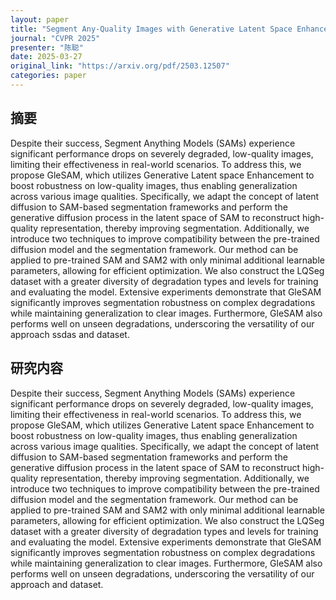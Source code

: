 ```yaml
---
layout: paper
title: "Segment Any-Quality Images with Generative Latent Space Enhancement"
journal: "CVPR 2025"
presenter: "陈聪"
date: 2025-03-27
original_link: "https://arxiv.org/pdf/2503.12507"
categories: paper
---
```


## 摘要

Despite their success, Segment Anything Models (SAMs)
experience significant performance drops on severely degraded, low-quality images, limiting their effectiveness in
real-world scenarios. To address this, we propose GleSAM, which utilizes Generative Latent space Enhancement
to boost robustness on low-quality images, thus enabling
generalization across various image qualities. Specifically,
we adapt the concept of latent diffusion to SAM-based segmentation frameworks and perform the generative diffusion process in the latent space of SAM to reconstruct
high-quality representation, thereby improving segmentation. Additionally, we introduce two techniques to improve
compatibility between the pre-trained diffusion model and
the segmentation framework. Our method can be applied to
pre-trained SAM and SAM2 with only minimal additional
learnable parameters, allowing for efficient optimization.
We also construct the LQSeg dataset with a greater diversity
of degradation types and levels for training and evaluating
the model. Extensive experiments demonstrate that GleSAM
significantly improves segmentation robustness on complex
degradations while maintaining generalization to clear images. Furthermore, GleSAM also performs well on unseen
degradations, underscoring the versatility of our approach  ssdas
and dataset.

## 研究内容

Despite their success, Segment Anything Models (SAMs)
experience significant performance drops on severely degraded, low-quality images, limiting their effectiveness in
real-world scenarios. To address this, we propose GleSAM, which utilizes Generative Latent space Enhancement
to boost robustness on low-quality images, thus enabling
generalization across various image qualities. Specifically,
we adapt the concept of latent diffusion to SAM-based segmentation frameworks and perform the generative diffusion process in the latent space of SAM to reconstruct
high-quality representation, thereby improving segmentation. Additionally, we introduce two techniques to improve
compatibility between the pre-trained diffusion model and
the segmentation framework. Our method can be applied to
pre-trained SAM and SAM2 with only minimal additional
learnable parameters, allowing for efficient optimization.
We also construct the LQSeg dataset with a greater diversity
of degradation types and levels for training and evaluating
the model. Extensive experiments demonstrate that GleSAM
significantly improves segmentation robustness on complex
degradations while maintaining generalization to clear images. Furthermore, GleSAM also performs well on unseen
degradations, underscoring the versatility of our approach
and dataset.


